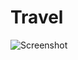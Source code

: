 # Travel

![Screenshot](https://github.com/Suraj052/Travel/assets/78478151/75e8a379-1383-4324-860d-065ae5dd31e1)
